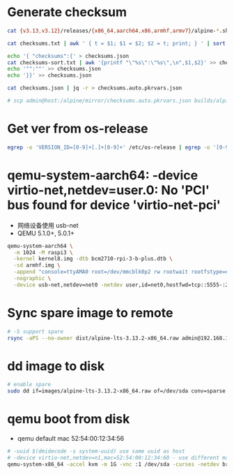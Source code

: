 # Generate checksum

```bash
cat {v3.13,v3.12}/releases/{x86_64,aarch64,x86,armhf,armv7}/alpine-*.sha256 | grep -v -e _rc -e xen -e miniroot -e netboot > checksums.txt

cat checksums.txt | awk ' { t = $1; $1 = $2; $2 = t; print; } ' | sort > checksums-sort.txt

echo '{ "checksums":{' > checksums.json
cat checksums-sort.txt | awk '{printf "\"%s\":\"%s\",\n",$1,$2}' >> checksums.json
echo '"":""' >> checksums.json
echo '}}' >> checksums.json

cat checksums.json | jq -r > checksums.auto.pkrvars.json

# scp admin@host:/alpine/mirror/checksums.auto.pkrvars.json builds/alpine
```

# Get ver from os-release

```bash
egrep -o 'VERSION_ID=[0-9]+[.]+[0-9]+' /etc/os-release | egrep -o '[0-9]+[.]+[0-9]+'
```

# qemu-system-aarch64: -device virtio-net,netdev=user.0: No 'PCI' bus found for device 'virtio-net-pci'

* 网络设备使用 usb-net
* QEMU 5.1.0+, 5.0.1+

```bash
qemu-system-aarch64 \
  -m 1024 -M raspi3 \
  -kernel kernel8.img -dtb bcm2710-rpi-3-b-plus.dtb \
  -sd armhf.img \
  -append "console=ttyAMA0 root=/dev/mmcblk0p2 rw rootwait rootfstype=ext4" \
  -nographic \
  -device usb-net,netdev=net0 -netdev user,id=net0,hostfwd=tcp::5555-:22
```

# Sync spare image to remote

```bash
# -S support spare
rsync -aPS --no-owner dist/alpine-lts-3.13.2-x86_64.raw admin@192.168.1.2:~
```

# dd image to disk

```bash
# enable spare
sudo dd if=images/alpine-lts-3.13.2-x86_64.raw of=/dev/sda conv=sparse status=progress bs=128MB
```

# qemu boot from disk

* qemu default mac 52:54:00:12:34:56

```bash
# -uuid $(dmidecode -s system-uuid) use same uuid as host
# -device virtio-net,netdev=n1,mac=52:54:00:12:34:60 - use different mac
qemu-system-x86_64 -accel kvm -m 1G -vnc :1 /dev/sda -curses -netdev bridge,br=br0,id=n1 -device virtio-net,netdev=n1
```
